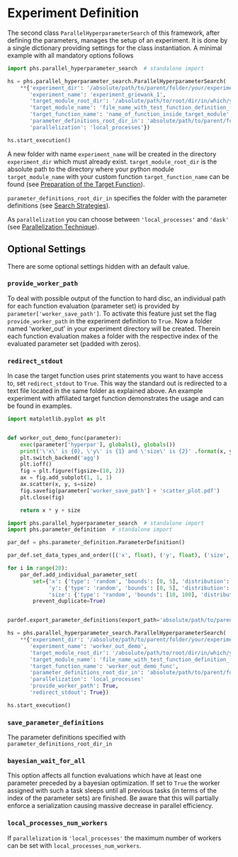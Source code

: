 # Experiment Definition
The second class ```ParallelHyperparameterSearch``` of this framework, after defining the parameters, manages the setup of an experiment. It is done by a single dictionary providing settings for the class instantiation. A minimal example with all mandatory options follows

```python
import phs.parallel_hyperparameter_search  # standalone import

hs = phs.parallel_hyperparameter_search.ParallelHyperparameterSearch(
    **{'experiment_dir': '/absolute/path/to/parent/folder/your/experiments/should/be/saved',
       'experiment_name': 'experiment_griewank_1',
       'target_module_root_dir': '/absolute/path/to/root/dir/in/which/your/test_function/resides',
       'target_module_name': 'file_name_with_test_function_definition_(without_extension)',
       'target_function_name': 'name_of_function_inside_target_module',
       'parameter_definitions_root_dir_in': 'absolute/path/to/parent/folder/for/import',
       'parallelization': 'local_processes'})

hs.start_execution()
```

A new folder with name ```experiment_name``` will be created in the directory ```experiment_dir``` which must already exist. ```target_module_root_dir``` is the absolute path to the directory where your python module ```target_module_name``` with your custom function ```target_function_name``` can be found (see [Preparation of the Target Function](preparation_of_the_target_function.md)).

```parameter_definitions_root_dir_in``` specifies the folder with the parameter definitions (see [Search Strategies](search_strategies.md)).

As ```parallelization``` you can choose between ```'local_processes'``` and ```'dask'``` (see [Parallelization Technique](parallelization_technique.md)).

## Optional Settings
There are some optional settings hidden with an default value.

### ```provide_worker_path```
To deal with possible output of the function to hard disc, an individual path for each function evaluation (parameter set) is provided by ```parameter['worker_save_path']```. To activate this feature just set the flag ```provide_worker_path``` in the experiment definition to ```True```. Now a folder named 'worker_out' in your experiment directory will be created. Therein each function evaluation makes a folder with the respective index of the evaluated parameter set (padded with zeros).

### ```redirect_stdout```
In case the target function uses print statements you want to have access to, set ```redirect_stdout``` to ```True```. This way the standard out is redirected to a text file located in the same folder as explained above. An example experiment with affiliated target function demonstrates the usage and can be found in examples.

```python
import matplotlib.pyplot as plt


def worker_out_demo_func(parameter):
    exec(parameter['hyperpar'], globals(), globals())
    print('\'x\' is {0}, \'y\' is {1} and \'size\' is {2}' .format(x, y, size))
    plt.switch_backend('agg')
    plt.ioff()
    fig = plt.figure(figsize=(10, 2))
    ax = fig.add_subplot(1, 1, 1)
    ax.scatter(x, y, s=size)
    fig.savefig(parameter['worker_save_path'] + 'scatter_plot.pdf')
    plt.close(fig)

    return x * y + size
```

```python
import phs.parallel_hyperparameter_search  # standalone import
import phs.parameter_definition  # standalone import

par_def = phs.parameter_definition.ParameterDefinition()

par_def.set_data_types_and_order([('x', float), ('y', float), ('size', float)])

for i in range(20):
    par_def.add_individual_parameter_set(
        set={'x': {'type': 'random', 'bounds': [0, 5], 'distribution': 'uniform', 'round_digits': 3},
             'y': {'type': 'random', 'bounds': [0, 5], 'distribution': 'uniform', 'round_digits': 3},
             'size': {'type': 'random', 'bounds': [10, 100], 'distribution': 'uniform', 'round_digits': 2}},
        prevent_duplicate=True)


pardef.export_parameter_definitions(export_path='absolute/path/to/parent/folder/for/export')

hs = phs.parallel_hyperparameter_search.ParallelHyperparameterSearch(
    **{'experiment_dir': '/absolute/path/to/parent/folder/your/experiments/should/be/saved',
       'experiment_name': 'worker_out_demo',
       'target_module_root_dir': '/absolute/path/to/root/dir/in/which/your/test_function/resides',
       'target_module_name': 'file_name_with_test_function_definition_(without_extension)',
       'target_function_name': 'worker_out_demo_func',
       'parameter_definitions_root_dir_in': 'absolute/path/to/parent/folder/for/import',
       'parallelization': 'local_processes'
       'provide_worker_path': True,
       'redirect_stdout': True})

hs.start_execution()

```

### ```save_parameter_definitions```
The parameter definitions specified with  ```parameter_definitions_root_dir_in```

### ```bayesian_wait_for_all```
This option affects all function evaluations which have at least one parameter preceded by a bayesian optimization. If set to ```True``` the worker assigned with such a task sleeps until all previous tasks (in terms of the index of the parameter sets) are finished. Be aware that this will partially enforce a serialization causing massive decrease in parallel efficiency.

### ```local_processes_num_workers```
If ```parallelization``` is ```'local_processes'``` the maximum number of workers can be set with ```local_processes_num_workers```.
